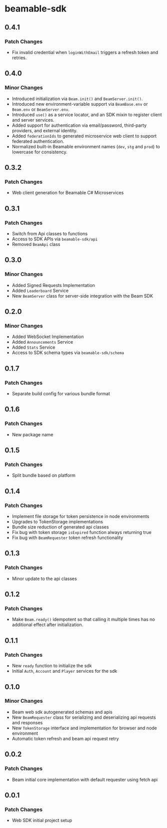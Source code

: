 # beamable-sdk

## 0.4.1

### Patch Changes

- Fix invalid credential when `loginWithEmail` triggers a refresh token and retries.

## 0.4.0

### Minor Changes

- Introduced initialization via `Beam.init()` and `BeamServer.init()`.
- Introduced new environment-variable support via `BeamBase.env` or `Beam.env` or `BeamServer.env`.
- Introduced `use()` as a service locator, and an SDK mixin to register client and server services.
- Added support for authentication via email/password, third-party providers, and external identity.
- Added `federationIds` to generated microservice web client to support federated authentication.
- Normalized built-in Beamable environment names (`dev`, `stg` and `prod`) to lowercase for consistency.

## 0.3.2

### Patch Changes

- Web client generation for Beamable C# Microservices

## 0.3.1

### Patch Changes

- Switch from Api classes to functions
- Access to SDK APIs via `beamable-sdk/api`
- Removed `BeamApi` class

## 0.3.0

### Minor Changes

- Added Signed Requests Implementation
- Added `Leaderboard` Service
- New `BeamServer` class for server-side integration with the Beam SDK

## 0.2.0

### Minor Changes

- Added WebSocket Implementation
- Added `Announcements` Service
- Added `Stats` Service
- Access to SDK schema types via `beamable-sdk/schema`

## 0.1.7

### Patch Changes

- Separate build config for various bundle format

## 0.1.6

### Patch Changes

- New package name

## 0.1.5

### Patch Changes

- Split bundle based on platform

## 0.1.4

### Patch Changes

- Implement file storage for token persistence in node environments
- Upgrades to TokenStorage implementations
- Bundle size reduction of generated api classes
- Fix bug with token storage `isExpired` function always returning true
- Fix bug with `BeamRequester` token refresh functionality

## 0.1.3

### Patch Changes

- Minor update to the api classes

## 0.1.2

### Patch Changes

- Make `Beam.ready()` idempotent so that calling it multiple times has no additional effect after initialization.

## 0.1.1

### Patch Changes

- New `ready` function to initialize the sdk
- Initial `Auth`, `Account` and `Player` services for the sdk

## 0.1.0

### Minor Changes

- Beam web sdk autogenerated schemas and apis
- New `BeamRequester` class for serializing and deserializing api requests and responses
- New `TokenStorage` interface and implementation for browser and node environment
- Automatic token refresh and beam api request retry

## 0.0.2

### Patch Changes

- Beam initial core implementation with default requester using fetch api

## 0.0.1

### Patch Changes

- Web SDK initial project setup

